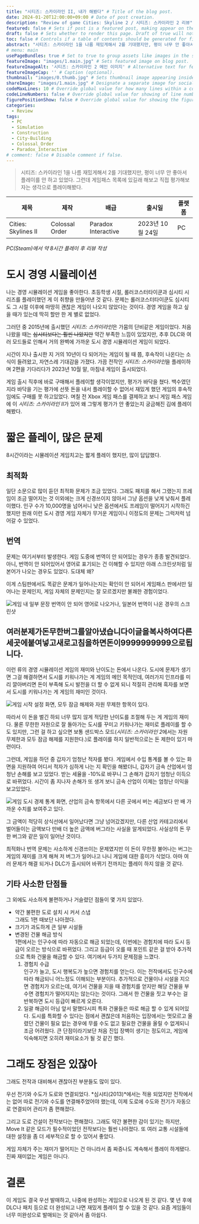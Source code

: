 ```yaml
---
title: "시티즈: 스카이라인 II, 내가 해봤다" # Title of the blog post.
date: 2024-01-20T12:00:00+09:00 # Date of post creation.
description: "Review of game Cities: Skyline 2 / 시티즈: 스카이라인 2 리뷰" # Description used for search engine.
featured: false # Sets if post is a featured post, making appear on the home page side bar.
draft: false # Sets whether to render this page. Draft of true will not be rendered.
toc: false # Controls if a table of contents should be generated for first-level links automatically.
abstract: "시티즈: 스카이라인 1을 나름 재밌게해서 2를 기대했지만, 평이 너무 안 좋아서 플레이를 안 하고 있었다. 그런데 게임패스 목록에 있길래 해보고 직접 평가해보자는 생각으로 플레이해봤다."
# menu: main
usePageBundles: true # Set to true to group assets like images in the same folder as this post.
featureImage: "images/1.main.jpg" # Sets featured image on blog post.
featureImageAlt: '시티즈: 스카이라인 2 메인 이미지' # Alternative text for featured image.
featureImageCap: '' # Caption (optional).
thumbnail: "images/0.thumb.jpg" # Sets thumbnail image appearing inside card on homepage.
shareImage: "images/1.main.jpg" # Designate a separate image for social media sharing.
codeMaxLines: 10 # Override global value for how many lines within a code block before auto-collapsing.
codeLineNumbers: false # Override global value for showing of line numbers within code block.
figurePositionShow: false # Override global value for showing the figure label.
categories:
  - Review
tags:
  - PC
  - Simulation
  - Construction
  - City-Building
  - Colossal_Order
  - Paradox_Interactive
# comment: false # Disable comment if false.
---
```

> 시티즈: 스카이라인 1을 나름 재밌게해서 2를 기대했지만, 평이 너무 안 좋아서 플레이를 안 하고 있었다. 그런데 게임패스 목록에 있길래 해보고 직접 평가해보자는 생각으로 플레이해봤다.

| 제목                | 제작           | 배급                | 출시일           | 플랫폼 |
| ------------------- | -------------- | ------------------- | ---------------- | ------ |
| Cities: Skylines II | Colossal Order | Paradox Interactive | 2023년 10월 24일 | PC     |

_PC(Steam)에서 약 8시간 플레이 후 리뷰 작성_

# 도시 경영 시뮬레이션

나는 경영 시뮬레이션 게임을 좋아한다. 초등학생 시절, 롤러코스터타이쿤과 심시티 시리즈를 플레이했던 게 이 취향을 만들어낸 것 같다. 문제는 롤러코스터타이쿤도 심시티도 그 시절 이후에 마땅히 괜찮은 게임이 나오지 않았다는 것이다. 경영 게임을 하고 싶을 때가 있는데 딱히 할만 한 게 별로 없었다.

그러던 중 2015년에 출시했던 *시티즈: 스카이라인*은 가뭄의 단비같은 게임이었다. 처음 나왔을 때는 ~~심시티보다는 훨씬 나았지만~~ 약간 부족한 느낌이 있었지만, 추후 DLC와 여러 모드들로 인해서 거의 완벽에 가까운 도시 경영 시뮬레이션 게임이 되었다.

시간이 지나 출시한 지 거의 10년이 다 되어가는 게임이 될 때 쯤, 후속작이 나온다는 소식이 들려왔고, 자연스레 기대감을 가졌다. 가끔 전작인 *시티즈: 스카이라인*을 플레이하며 2편을 기다리다가 2023년 10월 말, 마침내 게임이 출시되었다.

게임 출시 직후에 바로 구매해서 플레이할 생각이었지만, 평가가 바닥을 쳤다. 백수였던지라 바닥을 기는 평가에 선뜻 돈을 내서 플레이할 수 없어서 재밌게 했던 게임의 후속작임에도 구매를 못 하고있었다. 며칠 전 Xbox 게임 패스를 결제하고 보니 게임 패스 게임에 이 *시티즈: 스카이라인 II*가 있어 왜 그렇게 평가가 안 좋았는지 궁금해진 김에 플레이해봤다.

# 짧은 플레이, 많은 문제

8시간이라는 시뮬레이션 게임치고는 짧게 플레이 했지만, 많이 답답했다.

## 최적화

일단 소문으로 많이 듣던 최적화 문제가 조금 있었다. 그래도 패치를 해서 그랬는지 프레임이 조금 떨어지는 것 이외에는 크게 신경쓰이지 않아서 그냥 옵션을 낮게 낮춰서 플레이했다. 인구 수가 10,000명을 넘어서니 낮은 옵션에서도 프레임이 떨어지기 시작하긴 했지만 원래 이런 도시 경영 게임 자체가 무거운 게임이니 이정도의 문제는 그럭저럭 넘어갈 수 있었다.

## 번역

문제는 여기서부터 발생한다. 게임 도중에 번역이 안 되어있는 경우가 종종 발견되었다. 아니, 번역이 안 되어있어서 영어로 표기되는 건 이해할 수 있지만 아래 스크린샷처럼 일본어가 나오는 경우도 있었다. 도대체 왜?

이게 스팀판에서도 똑같은 문제가 일어나는지는 확인이 안 되어서 게임패스 판에서만 일어나는 문제인지, 게임 자체의 문제인지는 잘 모르겠지만 불쾌한 경험이었다.

![게임 내 일부 문장 번역이 안 되어 영어로 나오거나, 일본어 번역이 나온 경우의 스크린샷](images/2.translation.png "번역이 안 되어 영어로 나오는 건 그래도 조금 이해해보려고 했으나(상단 세 이미지), 일본어 번역이 나오는 경우도 있었다(아래 이미지).")

## 여러분제가돈무한버그를알아냈습니다이글을복사하여다른세곳에붙여넣고새로고침을하면돈이9999999999으로됩니다.

이런 류의 경영 시뮬레이션 게임의 재미와 난이도는 돈에서 나온다. 도시에 문제가 생기면 그걸 해결하면서 도시를 키워나가는 게 게임의 메인 목적인데, 여러가지 인프라를 미리 깔아버리면 돈이 부족해 도시 발전을 더 할 수 없게 되니 적절히 관리해 흑자를 보면서 도시를 키워나가는 게 게임의 재미인 것이다.

![게임 시작 설정 화면, 모두 잠금 해제와 자원 무제한 항목이 있다.](images/3.png "도시 꾸미기 같은 무제한 플레이를 하고싶으면 게임 설정에서 지원하는 무제한 플레이를 하면 되는 것이다.")

따라서 이 돈을 벌긴 하되 너무 많지 않게 적당한 난이도를 조절해 두는 게 게임의 재미다. 물론 무한한 자원으로 잘 돌아가는 도시를 꾸미고 키워나가는 재미로 플레이를 할 수도 있지만, 그런 걸 하고 싶으면 보통 샌드박스 모드(*시티즈: 스카이라인 2*에서는 자원 무제한과 모두 잠금 해제를 지원한다.)로 플레이를 하지 일반적으로는 돈 제한이 있기 마련이다.

그런데, 게임을 하던 중 갑자기 엄청난 적자를 봤다. 게임에서 수입 통계를 볼 수 있는 화면을 지원하여 어디서 적자가 심하게 나는 지 확인을 해봤더니, 갑자기 금속 산업에서 엄청난 손해를 보고 있었다. 받는 세율을 -10%로 바꾸니 그 손해가 갑자기 엄청난 이득으로 바뀌었다. 시간이 좀 지나자 손해가 또 생겨 보니 금속 산업이 이제는 엄청난 이익을 보고있었다.

![게임 도시 경제 통계 화면, 산업의 금속 항목에서 다른 곳에서 버는 세금보다 만 배 가까운 수치를 보여주고 있다.](images/4.png "갑자기 금속 산업에 무슨 일이 벌어졌는지, 다른 곳에서 몇 천에서 몇 만의 이익을 볼 때 혼자 일 억이 넘는 세금이 나오고 있었다.")

그 금액이 적당히 상식선에서 일어났다면 그냥 넘어갔겠지만, 다른 산업 카테고리에서 벌어들이는 금액보다 만배 더 높은 금액에 버그라는 사실을 알게되었다. 사실상의 돈 무한 버그와 같은 일이 일어난 것이다.

최적화나 번역 문제는 사소하게 신경쓰이는 문제였지만 이 돈이 무한정 불어나는 버그는 게임의 재미를 크게 해쳐 저 버그가 일어나고 나니 게임에 대한 흥미가 식었다. 아마 여러 문제가 해결 되거나 DLC가 출시되어 바뀌기 전까지는 플레이 하지 않을 것 같다.

## 기타 사소한 단점들

그 외에도 사소하게 불편하거나 거슬렸던 점들이 몇 가지 있었다.

* 약간 불편한 도로 설치 시 커서 스냅   
  그래도 1편 때보단 나아졌다.
* 크기가 과도하게 큰 일부 시설들
* 변경된 건물 해금 방식    
  1편에서는 인구수에 따라 자동으로 해금 되었는데, 이번에는 경험치에 따라 도시 등급이 오르는 방식으로 바뀌었다. 그리고 등급이 오를 때 포인트 같은 걸 받아 추가적으로 특화 건물을 해금할 수 있다. 여기에서 두가지 문제점을 느꼈다.
  1. 경험치 수급   
     인구가 늘고, 도시 행복도가 높으면 경험치를 얻는다. 이는 전작에서도 인구수에 따라 해금되니 어느정도 이해되는 부분이다. 추가적으로 건물이나 시설을 지으면 경험치가 오르는데, 여기서 건물을 지을 때 경험치를 얻지만 해당 건물을 부수면 경험치가 떨어지지는 않는다는 것이다. 그래서 한 건물을 짓고 부수는 걸 반복하면 도시 등급이 빠르게 오른다.
  2. 일괄 해금이 아님
     앞서 말했다시피 특화 건물들은 따로 해금 할 수 있게 되어있다. 도시를 특화할 수 있다는 점에서 괜찮은데 처음하는 입장에서는 멋모르고 올렸던 건물이 필요 없는 경우에 무를 수도 없고 필요한 건물을 올릴 수 없게되니 조금 어려웠다. 큰 단점이라기보단 처음 진입 장벽이 생기는 정도이고, 게임에 익숙해지면 오히려 재미요소가 될 것 같긴 했다.


# 그래도 장점은 있잖아

그래도 전작과 대비해서 괜찮아진 부분들도 많이 있다.

우선 전기와 수도가 도로와 연결되었다. *심시티(2013)*에서는 적용 되었지만 전작에서는 없어 따로 전기와 수도를 연결해주었어야 했는데, 이제 도로에 수도와 전기가 자동으로 연결되어 관리가 좀 편해졌다.

그리고 도로 건설이 전작보다는 편해졌다. 그래도 약간 불편한 감이 있기는 하지만, Move It 같은 모드가 필수적이었던 전작보다는 훨씬 나아졌다. 또 여러 교통 시설들에 대한 설정을 좀 더 세부적으로 할 수 있어서 좋았다.

게임 자체가 주는 재미가 떨어지는 건 아니라서 좀 짜증나도 계속해서 플레이 하게됐다. 진짜 재미없는 게임은 아니다.

# 결론

이 게임도 결국 우선 발매하고, 나중에 완성하는 게임으로 나오게 된 것 같다. 몇 년 후에 DLC나 패치 등으로 더 완성되고 나면 재밌게 플레이 할 수 있을 것 같다. 요즘 게임들이 너무 미완성으로 발매되는 것 같아서 좀 아쉽다.
